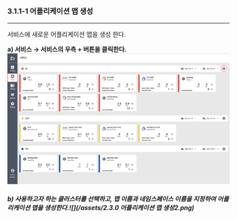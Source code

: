### 3.1.1-1 어플리케이션 맵 생성

---

서비스에 새로운 어플리케이션 맵을 생성 한다.

**a\) 서비스 **→** 서비스의 우측 + 버튼을 클릭한다.**![](/assets/2.5_ko_service_appmap_02.png)

##### b\) 사용하고자 하는 클러스터를 선택하고, 맵 이름과 네임스페이스 이름을 지정하여 어플리케이션 맵을 생성한다.![](/assets/2.3.0 어플리케이션 맵 생성2.png)



